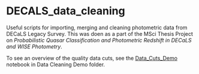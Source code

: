 # DECALS_data_cleaning
Useful scripts for importing, merging and cleaning photometric data from DECaLS Legacy Survey. 
This was doen as a part of the MSci Thesis Project on *Probabilistic Quasar Classification and Photometric Redshift in DECaLS and WISE Photometry*.

To see an overview of the quality data cuts, see the [Data_Cuts_Demo](https://github.com/astrovarv/DECALS_data_cleaning/blob/main/Data%20Cleaning%20Demo/Data_Cuts_Demo.ipynb) notebook in Data Cleaning Demo folder. 
